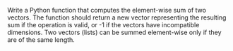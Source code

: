 Write a Python function that computes the element-wise sum of two vectors. The function should return a new vector representing the resulting sum if the operation is valid, or -1 if the vectors have incompatible dimensions. Two vectors (lists) can be summed element-wise only if they are of the same length.
